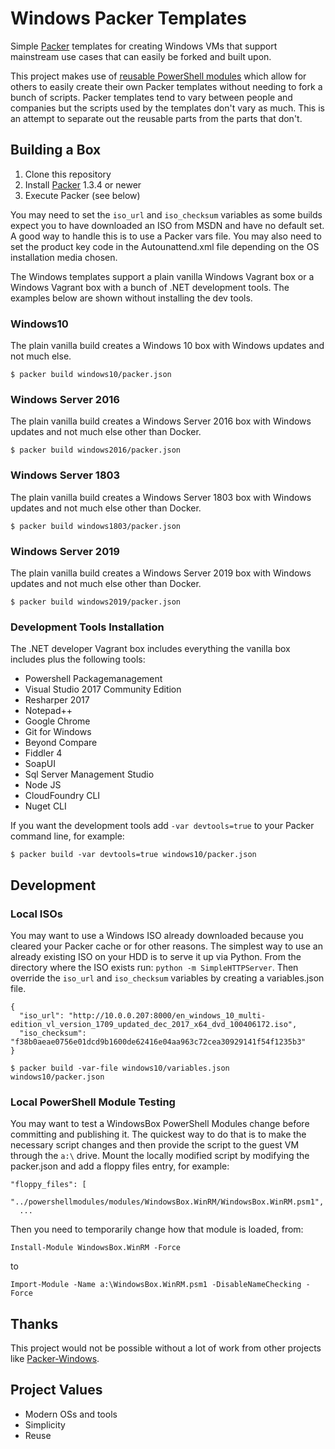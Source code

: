 # Windows Packer Templates

Simple [Packer](https://packer.io) templates for creating Windows VMs that support mainstream use cases that can easily be forked and built upon. 

This project makes use of [reusable PowerShell modules](https://github.com/windowsbox/powershellmodules) which allow for others to easily create their own Packer templates without needing to fork a bunch of scripts. Packer templates tend to vary between people and companies but the scripts used by the templates don't vary as much. This is an attempt to separate out the reusable parts from the parts that don't.

## Building a Box

1. Clone this repository
2. Install [Packer](http://packer.io) 1.3.4 or newer
3. Execute Packer (see below)

You may need to set the `iso_url` and `iso_checksum` variables as some builds expect you to have downloaded an ISO from MSDN and have no default set. A good way to handle this is to use a Packer vars file. You may also need to set the product key code in the Autounattend.xml file depending on the OS installation media chosen.

The Windows templates support a plain vanilla Windows Vagrant box or a Windows Vagrant box with a bunch of .NET development tools. The examples below are shown without installing the dev tools.

### Windows10

The plain vanilla build creates a Windows 10 box with Windows updates and not much else.
```
$ packer build windows10/packer.json
```

### Windows Server 2016

The plain vanilla build creates a Windows Server 2016 box with Windows updates and not much else other than Docker.
```
$ packer build windows2016/packer.json
```

### Windows Server 1803

The plain vanilla build creates a Windows Server 1803 box with Windows updates and not much else other than Docker.
```
$ packer build windows1803/packer.json
```

### Windows Server 2019

The plain vanilla build creates a Windows Server 2019 box with Windows updates and not much else other than Docker.
```
$ packer build windows2019/packer.json
```

### Development Tools Installation

The .NET developer Vagrant box includes everything the vanilla box includes plus the following tools:
- Powershell Packagemanagement
- Visual Studio 2017 Community Edition
- Resharper 2017
- Notepad++
- Google Chrome
- Git for Windows
- Beyond Compare
- Fiddler 4
- SoapUI
- Sql Server Management Studio
- Node JS
- CloudFoundry CLI
- Nuget CLI 

If you want the development tools add `-var devtools=true` to your Packer command line, for example:
```
$ packer build -var devtools=true windows10/packer.json
```

## Development

### Local ISOs

You may want to use a Windows ISO already downloaded because you cleared your Packer cache or for other reasons. The simplest way to use an already existing ISO on your HDD is to serve it up via Python. From the directory where the ISO exists run: `python -m SimpleHTTPServer`. Then override the `iso_url` and `iso_checksum` variables by creating a variables.json file.

```
{
  "iso_url": "http://10.0.0.207:8000/en_windows_10_multi-edition_vl_version_1709_updated_dec_2017_x64_dvd_100406172.iso",
  "iso_checksum": "f38b0aeae0756e01dcd9b1600de62416e04aa963c72cea30929141f54f1235b3"
}

```

```
$ packer build -var-file windows10/variables.json windows10/packer.json
```

### Local PowerShell Module Testing

You may want to test a WindowsBox PowerShell Modules change before committing and publishing it. The quickest way to do that is to make the necessary script changes and then provide the script to the guest VM through the `a:\` drive. Mount the locally modified script by modifying the packer.json and add a floppy files entry, for example:

```
"floppy_files": [
  "../powershellmodules/modules/WindowsBox.WinRM/WindowsBox.WinRM.psm1",
  ...
```

Then you need to temporarily change how that module is loaded, from:
```
Install-Module WindowsBox.WinRM -Force
```
to
```
Import-Module -Name a:\WindowsBox.WinRM.psm1 -DisableNameChecking -Force
```

## Thanks

This project would not be possible without a lot of work from other projects like [Packer-Windows](https://github.com/joefitzgerald/packer-windows).

## Project Values

- Modern OSs and tools
- Simplicity
- Reuse
